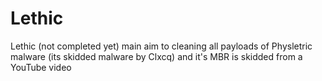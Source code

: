# Lethic
Lethic (not completed yet) main aim to cleaning all payloads of Physletric malware (its skidded malware by Clxcq) and it's MBR is skidded from a YouTube video
